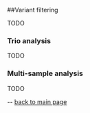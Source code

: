 ##Variant filtering

TODO

### Trio analysis

TODO

### Multi-sample analysis

TODO

--
[back to main page](index.md)


